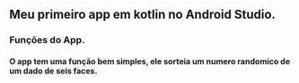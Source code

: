 ## Meu primeiro app em kotlin no Android Studio.
### Funções do App.
#### O app tem uma função bem simples, ele sorteia um numero randomico de um dado de seis faces.
